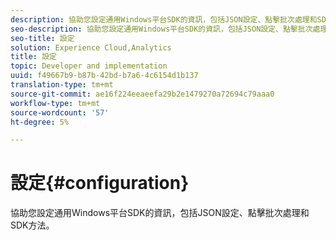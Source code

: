 ```yaml
---
description: 協助您設定通用Windows平台SDK的資訊，包括JSON設定、點擊批次處理和SDK方法。
seo-description: 協助您設定通用Windows平台SDK的資訊，包括JSON設定、點擊批次處理和SDK方法。
seo-title: 設定
solution: Experience Cloud,Analytics
title: 設定
topic: Developer and implementation
uuid: f49667b9-b87b-42bd-b7a6-4c6154d1b137
translation-type: tm+mt
source-git-commit: ae16f224eeaeefa29b2e1479270a72694c79aaa0
workflow-type: tm+mt
source-wordcount: '57'
ht-degree: 5%

---
```



# 設定{#configuration}

協助您設定通用Windows平台SDK的資訊，包括JSON設定、點擊批次處理和SDK方法。
